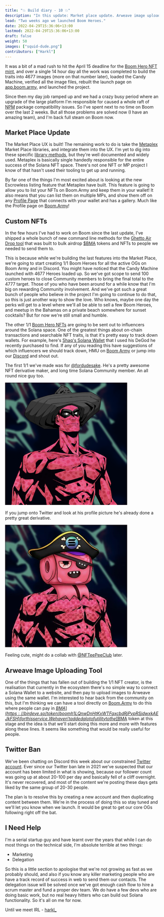 ```yaml
---
title: "💥 Build diary - 10 💥"
description: "In this update: Market place update. Arweave image uploader. Twitter Ban. I need help..."
lead: "Two weeks ago we launched Boom Heroes."
date: 2022-04-29T15:36:06+13:00
lastmod: 2022-04-29T15:36:06+13:00
draft: false
weight: 50
images: ["squid-dude.png"]
contributors: ["Harkl"]
---
```


It was a bit of a mad rush to hit the April 15 deadline for the [Boom Hero NFT mint](https://app.boom.army/mint-boom-hero), and over a single 14 hour day all the work was completed to build the traits into 4677 images (more on that number later), loaded the Candy Machine, verified all the image files, rebuilt the launch page on [app.boom.army](https://app.boom.army), and launched the project.

Since then my day job ramped up and we had a crazy busy period where an upgrade of the large platform I'm responsible for caused a whole raft of [NPM](https://www.npmjs.com) package compatibility issues. So I've spent next to no time on Boom over the last 2 weeks. But all those problems are solved now (I have an amazing team), and I'm back full steam on Boom now.

## Market Place Update

The Market Place UX is built! The remaining work to do is take the [Metaplex](https://www.metaplex.com) Market Place libraries, and integrate them into the UX. I'm yet to dig into these specific [library methods](https://docs.metaplex.com/auction-house/definition), but they're well documented and widely used. Metaplex is basically single handedly responsible for the entire success of the Solana NFT space. There's not one NFT or MP project I know of that hasn't used their tooling to get up and running.

By far one of the things I'm most excited about is looking at the new Escrowless listing feature that Metaplex have built. This feature is going to allow you to list your NFTs on Boom.Army and keep them in your wallet! It also means that you can list them on multiple MPs, and show them off on any [Profile Page](https://app.boom.army/harkl) that connects with your wallet and has a gallery. Much like the Profile page on [Boom.Army](https://app.boom.army)!

## Custom NFTs

In the few hours I've had to work on Boom since the last update, I've shipped a whole bunch of new command line methods for the [Ghetto Air Drop tool](https://github.com/h4rkl/Ghetto-SolAir) that was built to bulk airdrop [$BMA](https://birdeye.so/token/boomh1LQnwDnHtKxWTFgxcbdRjPypRSjdwxkAEJkFSH) tokens and NFTs to people we needed to send them to.

This is because while we're building the last features into the Market Place, we're going to start creating 1/1 Boom Heroes for all the active OGs on Boom Army and in Discord. You might have noticed that the Candy Machine launched with 4677 Heroes loaded up. So we've got scope to send 100 custom heroes to close Community members to bring the final total to the 4777 target. Those of you who have been around for a while know that I'm big on rewarding Community involvement. And we've got such a great bunch of people who believe in the project I'm going to continue to do that, so this is just another way to show the love. Who knows, maybe one day the perks will get to a level where we'll all be able to sell a few Boom Heroes, and meetup in the Bahamas on a private beach somewhere for sunset cocktails? But for now we're still small and humble.

The other 1/1 [Boom Hero NFTs](https://app.boom.army/mint-boom-hero) are going to be sent out to influencers around the Solana space. One of the greatest things about on-chain transactions and searchable NFT traits, is that it's pretty easy to track down wallets. For example, here's [Shaq's Solana Wallet](https://solscan.io/account/gacMrsrxNisAhCfgsUAVbwmTC3w9nJB6NychLAnTQFv) that I used his DeGod he recently purchased to find. If any of you reading this have suggestions of which influencers we should track down, HMU on [Boom Army](https://app.boom.army/harkl) or jump into our [Discord](https://discord.gg/RqbcwKphDr) and shout out.

The first 1/1 we've made was for [@fordudesake](https://twitter.com/fordudesake). He's a pretty awesome NFT derivative maker, and long time Solana Community member. An all round nice guy too.

<img src="squid-dude.png" alt="ForDudesSake" width="400"/>

If you jump onto Twitter and look at his profile picture he's already done a pretty great derivative. 

<img src="15jzGFdd_400x400.jpg" alt="TeePeeForDudesSake" width="400"/>

Feeling cute, might do a collab with [@NFTeePeeClub](https://twitter.com/NFTeePeeClub) later.

## Arweave Image Uploading Tool

One of the things that has fallen out of building the 1/1 NFT creator, is the realisation that currently in the ecosystem there's no simple way to connect a Solana Wallet to a website, and then pay to upload images to Arweave using the same wallet. I'm interested to hear back from the community on this, but I'm thinking we can have a tool directly on [Boom.Army](https://boom.army) to do this where people can pay in [$BMA](https://birdeye.so/token/boomh1LQnwDnHtKxWTFgxcbdRjPypRSjdwxkAEJkFSH) for this service. We haven't added a lot of utility to the [$BMA](https://birdeye.so/token/boomh1LQnwDnHtKxWTFgxcbdRjPypRSjdwxkAEJkFSH) token at this stage and the idea is that we'll start doing this more and more with features along these lines. It seems like something that would be really useful for people.

## Twitter Ban

We've been chatting on Discord this week about our constrained [Twitter account](https://twitter.com/boom_army_). Ever since our Twitter ban late in 2021 we've suspected that our account has been limited in what is showing, because our follower count was going up at about 20-100 per day and basically fell of a cliff overnight. It's never recovered, and most of the content we're posting these days gets liked by the same group of 20-30 people.

The plan is to resolve this by creating a new account and then duplicating content between them. We're in the process of doing this so stay tuned and we'll let you know when we launch. It would be great to get our core OGs following right off the bat.

## I Need Help

I'm a serial startup guy and have learnt over the years that while I can do most things on the technical side, I'm absolute terrible at two things:

- Marketing
- Delegation

So this is a little section to apologise that we're not growing as fast as we probably should, and also if you know any killer marketing people who are have a track record of success in web to send them our contacts. The delegation issue will be solved once we've got enough cash flow to hire a scrum master and fund a proper dev team. We do have a few devs who are doing basic work, but no real heavy hitters who can build out Solana functionality. So it's all on me for now.

Until we meet IRL - [harkl_](https://twitter.com/harkl_)
